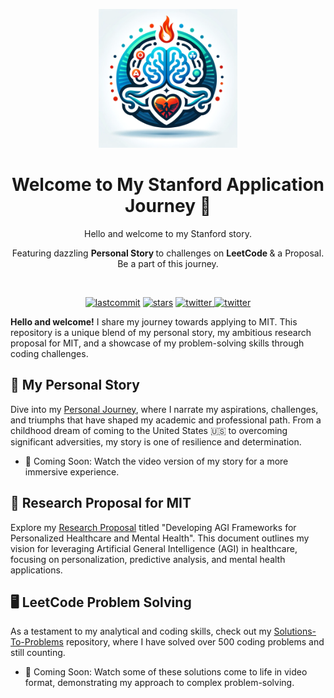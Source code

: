 <p align=center>
  <img height="222px" src="https://github.com/aurimas13/Stanford_Application/blob/main/Public/logo.jpeg"/>
</p>
<h1 align="center"> Welcome to My Stanford Application Journey 🚀 </h1>
<p align="center"> Hello and welcome to my Stanford story. </p>
<p align="center"> Featuring dazzling <b> Personal Story </b> to challenges on <b> LeetCode </b> & a Proposal. Be a part of this journey. </p>
<br>
<p align=center>
  <a href="https://img.shields.io/github/last-commit/aurimas13/Stanford_Application"><img alt="lastcommit" src="https://img.shields.io/github/last-commit/aurimas13/Stanford_Application?style=social"/></a>
  <a href="https://img.shields.io/github/stars/aurimas13/Stanford_Application"><img alt="stars" src="https://img.shields.io/github/stars/aurimas13/Stanford_Application?style=social"/></a>
  <a href="https://img.shields.io/github/forks/aurimas13/Stanford_Application"><img alt="twitter" src="https://img.shields.io/github/forks/aurimas13/Stanford_Application?style=social"/>
  <a href="https://twitter.com/AurimasNausedas"><img alt="twitter" src="https://img.shields.io/twitter/follow/AurimasNausedas?style=social"/></a>

**Hello and welcome!** I share my journey towards applying to MIT. This repository is a unique blend of my personal story, my ambitious research proposal for MIT, and a showcase of my problem-solving skills through coding challenges.

## 📘 My Personal Story

Dive into my [Personal Journey](https://github.com/aurimas13/Stanford_Application/blob/main/BIO_Stanford_PS.pdf), where I narrate my aspirations, challenges, and triumphs that have shaped my academic and professional path. From a childhood dream of coming to the United States 🇺🇸 to overcoming significant adversities, my story is one of resilience and determination.

- 🎥 Coming Soon: Watch the video version of my story for a more immersive experience.

## 🧬 Research Proposal for MIT
Explore my [Research Proposal](https://github.com/aurimas13/Stanford_Application/blob/main/Research_Proposal_Stanford.pdf) titled "Developing AGI Frameworks for Personalized Healthcare and Mental Health". This document outlines my vision for leveraging Artificial General Intelligence (AGI) in healthcare, focusing on personalization, predictive analysis, and mental health applications.

## 🖥️ LeetCode Problem Solving
As a testament to my analytical and coding skills, check out my [Solutions-To-Problems](https://github.com/aurimas13/Solutions-To-Problems) repository, where I have solved over 500 coding problems and still counting. 

- 🎥 Coming Soon: Watch some of these solutions come to life in video format, demonstrating my approach to complex problem-solving.
